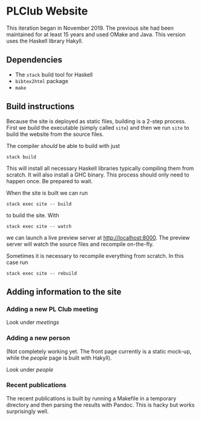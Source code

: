 # PLClub Website

This iteration began in November 2019. The previous site had been maintained for at least 15 years and used OMake and Java. This version uses the Haskell library Hakyll.

## Dependencies

* The `stack` build tool for Haskell
* `bibtex2html` package
* `make`

## Build instructions

Because the site is deployed as static files, building is a 2-step process. First we build the executable (simply called `site`) and then we run `site` to build the website from the source files.

The compiler _should_ be able to build with just

	stack build

This will install all necessary Haskell libraries typically compiling them from scratch. It will also install a GHC binary. This process should only need to happen once. Be prepared to wait.

When the site is built we can run

	stack exec site -- build

to build the site. With

	stack exec site -- watch 

we can launch a live preview server at [http://localhost:8000](http://localhost:8000). The preview server will watch the source files and recompile on-the-fly. 

Sometimes it is necessary to recompile everything from scratch. In this case run

	stack exec site -- rebuild

## Adding information to the site

### Adding a new PL Club meeting

Look under _meetings_

### Adding a new person

(Not completely working yet. The front page currently is a static mock-up, while the _people_ page is built with Hakyll).

Look under _people_

### Recent publications

The recent publications is built by running a Makefile in a temporary directory and then parsing the results with Pandoc. This is hacky but works surprisingly well.
